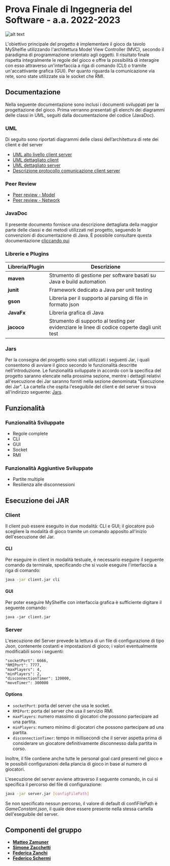 # Prova Finale di Ingegneria del Software - a.a. 2022-2023

![alt text](https://www.craniocreations.it/storage/media/products/54/112/My_Shelfie_box_ITA-ENG.png)

L'obiettivo principale del progetto è implementare il gioco da tavolo MyShelfie utilizzando l'architettura Model View
Controller (MVC), secondo il paradigma di programmazione orientato agli oggetti. Il risultato finale rispetta
integralmente le regole del gioco e offre la possibilità di interagire con esso attraverso un'interfaccia a riga di
comando (CLI) o tramite un'accattivante grafica (GUI). Per quanto riguarda la comunicazione via rete, sono state
utilizzate sia le socket che RMI.

## Documentazione

Nella seguente documentazione sono inclusi i documenti sviluppati per la progettazione del gioco. Prima verranno
presentati gli elenchi dei diagrammi delle classi in UML, seguiti dalla documentazione del codice (JavaDoc).

### UML

Di seguito sono riportati diagrammi delle classi dell’architettura di rete dei client e del server

- [UML alto livello client server](https://github.com/matteozamu/ing-sw-2023-zamuner-zacchetti-zanchi-schermi/blob/main/deliverables/uml/client%20server%20alto%20livello.png)
- [UML dettagliato client](https://github.com/matteozamu/ing-sw-2023-zamuner-zacchetti-zanchi-schermi/blob/main/deliverables/uml/client.png)
- [UML dettagliato server](https://github.com/matteozamu/ing-sw-2023-zamuner-zacchetti-zanchi-schermi/blob/main/deliverables/uml/server.png)
- [Descrizione protocollo comunicazione client server](https://github.com/matteozamu/ing-sw-2023-zamuner-zacchetti-zanchi-schermi/blob/main/deliverables/Network%20documentation.md)

### Peer Review

- [Peer review - Model](https://github.com/matteozamu/ing-sw-2023-zamuner-zacchetti-zanchi-schermi/blob/main/deliverables/peer%20review/Peer%20review%20GC15%20-%20Model.md)
- [Peer review - Network ](https://github.com/matteozamu/ing-sw-2023-zamuner-zacchetti-zanchi-schermi/blob/main/deliverables/peer%20review/Peer%20Review%20GC15%20-%20Network.md)

### JavaDoc

Il presente documento fornisce una descrizione dettagliata della maggior parte delle classi e dei metodi utilizzati nel
progetto, seguendo le convenzioni di documentazione di Java. È possibile consultare questa
documentazione [cliccando qui](https://github.com/matteozamu/ing-sw-2023-zamuner-zacchetti-zanchi-schermi/tree/main/deliverables/Javadoc)

### Librerie e Plugins

| Libreria/Plugin | Descrizione                                                                                 |
|-----------------|---------------------------------------------------------------------------------------------|
| __maven__       | Strumento di gestione per software basati su Java e build automation                        |
| __junit__       | Framework dedicato a Java per unit testing                                                  |
| __gson__        | Libreria per il supporto al parsing di file in formato json                                 |
| __JavaFx__      | Libreria grafica di Java                                                                    |
| __jacoco__      | Strumento di supporto al testing per evidenziare le linee di codice coperte dagli unit test |

### Jars

Per la consegna del progetto sono stati utilizzati i seguenti Jar, i quali consentono di avviare il gioco secondo le
funzionalità descritte nell'introduzione. Le funzionalità sviluppate in accordo con la specifica del progetto saranno
elencate nella prossima sezione, mentre i dettagli relativi all'esecuzione dei Jar saranno forniti nella sezione
denominata "Esecuzione dei Jar". La cartella che ospita l'eseguibile del client e del server si trova all'indirizzo
seguente: [Jars](https://github.com/matteozamu/ing-sw-2023-zamuner-zacchetti-zanchi-schermi/tree/main/deliverables/jar).

## Funzionalità

### Funzionalità Sviluppate

- Regole complete
- CLI
- GUI
- Socket
- RMI

### Funzionalità Aggiuntive Sviluppate

- Partite multiple
- Resilienza alle disconnessioni

## Esecuzione dei JAR

### Client

Il client può essere eseguito in due modalità: CLI e GUI; il giocatore può scegliere la modalità di gioco tramite un
comando apposito all'inizio dell'esecuzione del Jar.

#### CLI

Per eseguire in client in modalità testuale, è necessario eseguire il seguente comando da terminale, specificando che si
vuole eseguire l'interfaccia a riga di comando:

```bash
java -jar client.jar cli
```

#### GUI

Per poter eseguire MyShelfie con interfaccia grafica è sufficiente digitare il seguente comando:

```
java -jar client.jar
```

### Server

L'esecuzione del Server prevede la lettura di un file di configurazione di tipo Json, contenente costanti e impostazioni
di gioco; i valori eventualmente modificabili sono i seguenti:

```
"socketPort": 6666,
"RMIPort": 7777,
"maxPlayers": 4,
"minPlayers": 2,
"disconnectionTimer": 120000,
"moveTimer": 300000
```

#### Options

- `socketPort`: porta del server che usa le socket.
- `RMIPort`: porta del server che usa il servizio RMI.
- `maxPlayers`: numero massimo di giocatori che possono partecipare ad una partita.
- `minPlayers`: numero minimo di giocatori che possono partecipare ad una partita.
- `disconnectionTimer`: tempo in millisecondi che il server aspetta prima di considerare un giocatore definitivamente
  disconnesso dalla partita in corso.

Inoltre, il file contiene anche tutte le personal goal card presenti nel gioco e le possibili configurazioni della
plancia di gioco in base al numero di giocatori.

L'esecuzione del server avviene attraverso il seguente comando, in cui si specifica il percorso del file di
configurazione:

```bash
java -jar server.jar [configFilePath] 
```

Se non specificato nessun percorso, il valore di default di confiFilePath è _GameConstant.json_, il quale deve essere
presente nella stessa cartella dell'eseguibile del server.

## Componenti del gruppo

- [__Matteo Zamuner__](https://github.com/matteozamu)
- [__Simone Zacchetti__](https://github.com/SimoneZacchetti)
- [__Federica Zanchi__](https://github.com/federicazanchi)
- [__Federico Schermi__](https://github.com/federicoschermi)